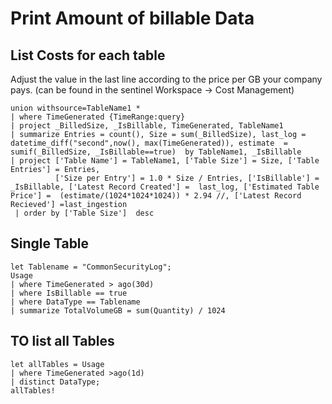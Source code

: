 # Print Amount of billable Data

## List Costs for each table 
Adjust the value in the last line according to the price per GB your company pays. (can be found in the sentinel Workspace -> Cost Management)

```Kusto
union withsource=TableName1 *
| where TimeGenerated {TimeRange:query}
| project _BilledSize, _IsBillable, TimeGenerated, TableName1
| summarize Entries = count(), Size = sum(_BilledSize), last_log = datetime_diff("second",now(), max(TimeGenerated)), estimate  = sumif(_BilledSize, _IsBillable==true)  by TableName1, _IsBillable
| project ['Table Name'] = TableName1, ['Table Size'] = Size, ['Table Entries'] = Entries,
          ['Size per Entry'] = 1.0 * Size / Entries, ['IsBillable'] = _IsBillable, ['Latest Record Created'] =  last_log, ['Estimated Table Price'] =  (estimate/(1024*1024*1024)) * 2.94 //, ['Latest Record Recieved'] =last_ingestion
 | order by ['Table Size']  desc
```


## Single Table

```Kusto
let Tablename = "CommonSecurityLog";
Usage
| where TimeGenerated > ago(30d)
| where IsBillable == true
| where DataType == Tablename
| summarize TotalVolumeGB = sum(Quantity) / 1024
```

## TO list all Tables

```Kusto
let allTables = Usage
| where TimeGenerated >ago(1d)
| distinct DataType;
allTables!
```
